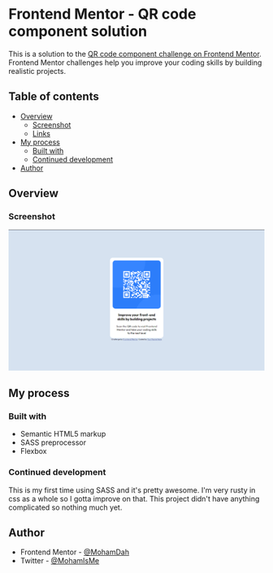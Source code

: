 # Frontend Mentor - QR code component solution

This is a solution to the [QR code component challenge on Frontend Mentor](https://www.frontendmentor.io/challenges/qr-code-component-iux_sIO_H). Frontend Mentor challenges help you improve your coding skills by building realistic projects. 

## Table of contents

- [Overview](#overview)
  - [Screenshot](#screenshot)
  - [Links](#links)
- [My process](#my-process)
  - [Built with](#built-with)
  - [Continued development](#continued-development)
- [Author](#author)


## Overview

### Screenshot

![](./images/screenshot.png)

## My process

### Built with

- Semantic HTML5 markup
- SASS preprocessor
- Flexbox

### Continued development

This is my first time using SASS and it's pretty awesome. I'm very rusty in css as a whole so I gotta improve on that. This project didn't have anything complicated so nothing much yet.

## Author

- Frontend Mentor - [@MohamDah](https://www.frontendmentor.io/profile/MohamDah)
- Twitter - [@MohamIsMe](https://www.twitter.com/MohamIsMe)



